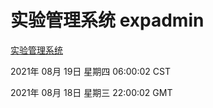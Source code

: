 # 实验管理系统 expadmin
[实验管理系统](http://111.175.123.40:56808/expadmin-782313d2-e1b1-4ea7-932e-3a55e6a1a4d0/)

2021年 08月 19日 星期四 06:00:02 CST

2021年 08月 18日 星期三 22:00:02 GMT
